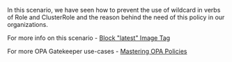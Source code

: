 In this scenario, we have seen how to prevent the use of wildcard in verbs of Role and ClusterRole and the reason behind the need of this policy in our organizations.

For more info on this scenario - [Block "latest" Image Tag](https://cloudsecops.com/block-wildcard)

For more OPA Gatekeeper use-cases - [Mastering OPA Policies](https://cloudsecops.com/opa-gatekeeper)
